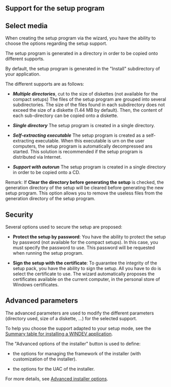 
## Support for the setup program 
			



<a name="NOTE1"></a>
<a name="NOTE1_1"></a>


## Select media
<a name="select_media_ELTTEXTE000117"></a>
When creating the setup program via the wizard, you have the ability to choose the options regarding the setup support.

The setup program is generated in a directory in order to be copied onto different supports.

By default, the setup program is generated in the "Install" subdirectory of your application.

The different supports are as follows:

- ***Multiple directories***, cut to the size of diskettes (not available for the compact setups)
	The files of the setup program are grouped into several subdirectories. The size of the files found in each subdirectory does not exceed the size of a diskette (1.44 MB by default). Then, the content of each sub-directory can be copied onto a diskette.

- ***Single directory***
	The setup program is created in a single directory.

- ***Self-extracting executable***
	The setup program is created as a self-extracting executable. When this executable is urn on the user computers, the setup program is automatically decompressed ans started.
	This solution is recommended if the setup program is distributed via Internet.

- ***Support with autorun***
	The setup program is created in a single directory in order to be copied onto a CD.




Remark: If **Clear the directory before generating the setup** is checked, the generation directory of the setup will be cleared before generating the new setup program. This option allows you to remove the useless files from the generation directory of the setup program.

<a name="NOTE2"></a>
<a name="NOTE2_1"></a>


## Security
<a name="security_ELTTEXTE000141"></a>
Several options used to secure the setup are proposed: 

- **Protect the setup by password**: You have the ability to protect the setup by password (not available for the compact setups). In this case, you must specify the password to use. This password will be requested when running the setup program.

- **Sign the setup with the certificate**: To guarantee the integrity of the setup pack, you have the ability to sign the setup. All you have to do is select the certificate to use. The wizard automatically proposes the certificates available on the current computer, in the personal store of Windows certificates. 




<a name="NOTE3"></a>
<a name="NOTE3_1"></a>


## Advanced parameters
<a name="advanced_parameters_ELTTEXTE000165"></a>
The advanced parameters are used to modify the different parameters (directory used, size of a diskette, ...) for the selected support.

To help you choose the support adapted to your setup mode, see the [Summary table for installing a WINDEV application](../Editeurs/2028005.md).

The "Advanced options of the installer" button is used to define: 

- the options for managing the framework of the installer (with customization of the installer). 

- the options for the UAC of the installer. 




For more details, see [Advanced installer options](../Editeurs/2028108.md). 


